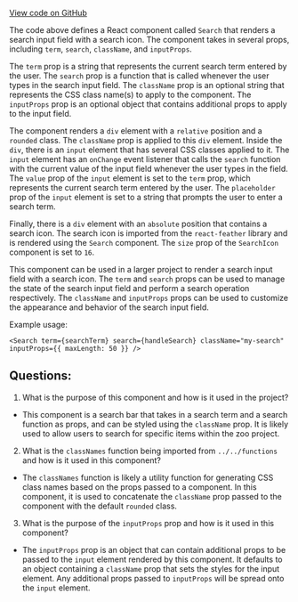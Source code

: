 [View code on GitHub](zoo-labs/zoo/blob/master/core/src/components/Search/index.tsx)

The code above defines a React component called `Search` that renders a search input field with a search icon. The component takes in several props, including `term`, `search`, `className`, and `inputProps`. 

The `term` prop is a string that represents the current search term entered by the user. The `search` prop is a function that is called whenever the user types in the search input field. The `className` prop is an optional string that represents the CSS class name(s) to apply to the component. The `inputProps` prop is an optional object that contains additional props to apply to the input field.

The component renders a `div` element with a `relative` position and a `rounded` class. The `className` prop is applied to this `div` element. Inside the `div`, there is an `input` element that has several CSS classes applied to it. The `input` element has an `onChange` event listener that calls the `search` function with the current value of the input field whenever the user types in the field. The `value` prop of the `input` element is set to the `term` prop, which represents the current search term entered by the user. The `placeholder` prop of the `input` element is set to a string that prompts the user to enter a search term.

Finally, there is a `div` element with an `absolute` position that contains a search icon. The search icon is imported from the `react-feather` library and is rendered using the `Search` component. The `size` prop of the `SearchIcon` component is set to `16`.

This component can be used in a larger project to render a search input field with a search icon. The `term` and `search` props can be used to manage the state of the search input field and perform a search operation respectively. The `className` and `inputProps` props can be used to customize the appearance and behavior of the search input field. 

Example usage:

```
<Search term={searchTerm} search={handleSearch} className="my-search" inputProps={{ maxLength: 50 }} />
```
## Questions: 
 1. What is the purpose of this component and how is it used in the project?
- This component is a search bar that takes in a search term and a search function as props, and can be styled using the `className` prop. It is likely used to allow users to search for specific items within the zoo project.

2. What is the `classNames` function being imported from `../../functions` and how is it used in this component?
- The `classNames` function is likely a utility function for generating CSS class names based on the props passed to a component. In this component, it is used to concatenate the `className` prop passed to the component with the default `rounded` class.

3. What is the purpose of the `inputProps` prop and how is it used in this component?
- The `inputProps` prop is an object that can contain additional props to be passed to the `input` element rendered by this component. It defaults to an object containing a `className` prop that sets the styles for the input element. Any additional props passed to `inputProps` will be spread onto the `input` element.